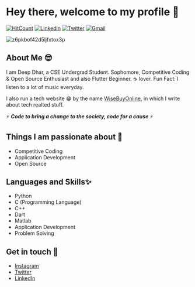 # Hey there, welcome to my profile 👋

[![HitCount](http://hits.dwyl.com/deepdhar/deepdhar.svg)](http://hits.dwyl.com/deepdhar/deepdhar)
<a href="https://www.linkedin.com/in/deep-dhar/" target="_blank"><img src="https://img.shields.io/badge/-deepdhar-blue?style=flat-square&logo=Linkedin&logoColor=white" alt="Linkedin"></a> <a href="https://twitter.com/deepdhar2000" target="_blank"><img src="https://img.shields.io/badge/-@deepdhar2000-1ca0f1?style=flat-square&labelColor=1ca0f1&logo=twitter&logoColor=white" alt="Twitter"></a> <a href="mailto:dhar2017.slg@gmail.com" target="_blank"><img src="https://img.shields.io/badge/-dhar2017.slg@gmail.com-c14438?style=flat-square&logo=Gmail&logoColor=white" alt="Gmail"></a>

![z6pkbof42d5ljfxtox3p](https://user-images.githubusercontent.com/53803245/87873597-889bf180-c9e0-11ea-936c-0c1abb3259e7.png)

## About Me 😎
I am Deep Dhar, a CSE Undergrad Student. Sophomore, Competitive Coding & Open Source Enthusiast and also Flutter Beginner. ☕ lover. Fun Fact: I listen to a lot of music everyday.

I also run a tech website 😁 by the name [WiseBuyOnline](https://www.wisebuyonline.com), in which I write about tech realted stuff.

⚡ **_Code to bring a change to the society, code for a cause_** ⚡

## Things I am passionate about 🎯
- Competitive Coding
- Application Development
- Open Source

## Languages and Skills✨
- Python
- C (Programming Language)
- C++
- Dart
- Matlab
- Application Development
- Problem Solving

## Get in touch 📱
- [Instagram](https://www.instagram.com/_deepdhar_)
- [Twitter](https://twitter.com/deepdhar2000)
- [LinkedIn](https://www.linkedin.com/in/deep-dhar)
